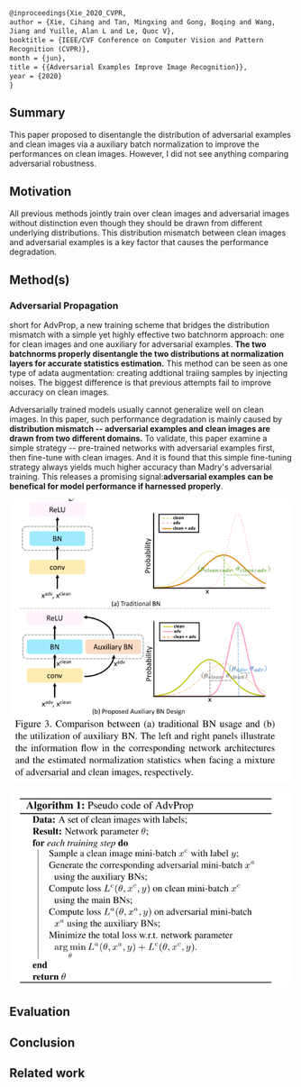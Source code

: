 ```
@inproceedings{Xie_2020_CVPR,
author = {Xie, Cihang and Tan, Mingxing and Gong, Boqing and Wang, Jiang and Yuille, Alan L and Le, Quoc V},
booktitle = {IEEE/CVF Conference on Computer Vision and Pattern Recognition (CVPR)},
month = {jun},
title = {{Adversarial Examples Improve Image Recognition}},
year = {2020}
}
```
## Summary
This paper proposed to disentangle the distribution of adversarial examples and clean images via a auxiliary batch normalization to improve the performances on clean images. However, I did not see anything comparing adversarial robustness.

## Motivation
All previous methods jointly train over clean images and adversarial images without distinction even though they should be drawn from different underlying distributions. 
This distribution mismatch between clean images and adversarial examples is a key factor that causes the performance degradation. 
## Method(s)
### Adversarial Propagation
short for AdvProp, a new training scheme that bridges the distribution mismatch with a simple yet highly effective two batchnorm approach: one for clean images and one auxiliary for adversarial examples.
**The two batchnorms properly disentangle the two distributions at normalization layers for accurate statistics estimation.**
This method can be seen as one type of adata augmentation: creating addtional traiing samples by injecting noises. The biggest difference is that previous attempts fail to improve accuracy on clean images.

Adversarially trained models usually cannot generalize well on clean images. 
In this paper, such performance degradation is mainly caused by **distribution mismatch -- adversarial examples and clean images are drawn from two different domains.**
To validate, this paper examine a simple strategy -- pre-trained networks with adversarial examples first, then fine-tune with clean images.
And it is found that this simple fine-tuning strategy always yields much higher accuracy than Madry's adversarial training.
This releases a promising signal:**adversarial examples can be benefical for model performance if harnessed properly**.

![](../pics/fig3_Xie_2020_CVPR.png)

![](../pics/algo1_Xie_2020_CVPR.png)

## Evaluation

## Conclusion
## Related work